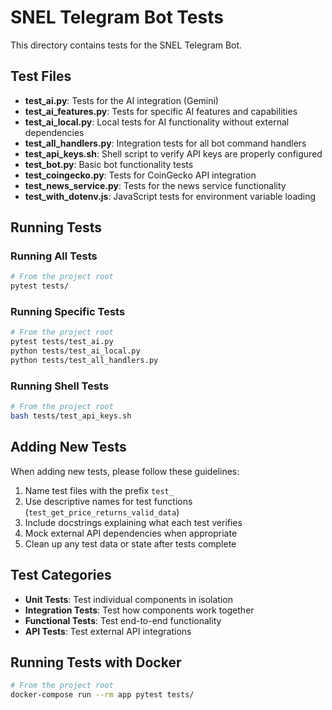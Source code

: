 # SNEL Telegram Bot Tests

This directory contains tests for the SNEL Telegram Bot.

## Test Files

- **test_ai.py**: Tests for the AI integration (Gemini)
- **test_ai_features.py**: Tests for specific AI features and capabilities
- **test_ai_local.py**: Local tests for AI functionality without external dependencies
- **test_all_handlers.py**: Integration tests for all bot command handlers
- **test_api_keys.sh**: Shell script to verify API keys are properly configured
- **test_bot.py**: Basic bot functionality tests
- **test_coingecko.py**: Tests for CoinGecko API integration
- **test_news_service.py**: Tests for the news service functionality
- **test_with_dotenv.js**: JavaScript tests for environment variable loading

## Running Tests

### Running All Tests

```bash
# From the project root
pytest tests/
```

### Running Specific Tests

```bash
# From the project root
pytest tests/test_ai.py
python tests/test_ai_local.py
python tests/test_all_handlers.py
```

### Running Shell Tests

```bash
# From the project root
bash tests/test_api_keys.sh
```

## Adding New Tests

When adding new tests, please follow these guidelines:

1. Name test files with the prefix `test_`
2. Use descriptive names for test functions (`test_get_price_returns_valid_data`)
3. Include docstrings explaining what each test verifies
4. Mock external API dependencies when appropriate
5. Clean up any test data or state after tests complete

## Test Categories

- **Unit Tests**: Test individual components in isolation
- **Integration Tests**: Test how components work together
- **Functional Tests**: Test end-to-end functionality
- **API Tests**: Test external API integrations

## Running Tests with Docker

```bash
# From the project root
docker-compose run --rm app pytest tests/
```